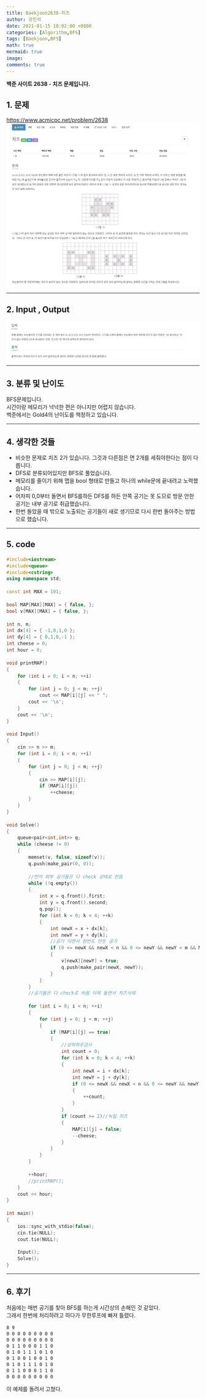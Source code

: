 ```yaml
---
title: Baekjoon2638-치즈
author: 강민석
date: 2021-01-15 18:02:00 +0800
categories: [Algorithm,BFS]
tags: [Baekjoon,BFS]
math: true
mermaid: true
image: 
comments: true
---
```


**백준 사이트 2638 - 치즈 문제입니다.**

## 1. 문제
<https://www.acmicpc.net/problem/2638>
![](/assets/img/sample/Baekjoon/2638/Problem.JPG)

-----  

## 2. Input , Output
![](/assets/img/sample/Baekjoon/2638/input.JPG)

-----  

## 3. 분류 및 난이도

BFS문제입니다.  
시간이랑 메모리가 넉넉한 편은 아니지만 어렵지 않습니다.  
백준에서는 Gold4의 난이도를 책정하고 있습니다.  

-----  

## 4. 생각한 것들

- 비슷한 문제로 치즈 2가 있습니다. 그것과 다른점은 면 2개를 세줘야한다는 점이 다릅니다.
- DFS로 분류되어있지만 BFS로 풀었습니다.
- 메모리를 줄이기 위해 맵을 bool 형태로 만들고 하나의 while문에 끝내려고 노력했습니다.
- 어차피 0,0부터 돌면서 BFS를하든 DFS를 하든 안쪽 공기는 못 도므로 방문 안한 공기는 내부 공기로 취급했습니다.
- 한번 돌았을 때 밖으로 노출되는 공기들이 새로 생기므로 다시 한번 돌아주는 방법으로 했습니다. 

-----  

## 5. code

```c++
#include<iostream>
#include<queue>
#include<cstring>
using namespace std;

const int MAX = 101;

bool MAP[MAX][MAX] = { false, };
bool v[MAX][MAX] = { false, };

int n, m;
int dx[4] = { -1,0,1,0 };
int dy[4] = { 0,1,0,-1 };
int cheese = 0;
int hour = 0;

void printMAP()
{
	for (int i = 0; i < n; ++i)
	{
		for (int j = 0; j < m; ++j)
			cout << MAP[i][j] << " ";
		cout << '\n';
	}
	cout << '\n';
}

void Input()
{
	cin >> n >> m;
	for (int i = 0; i < n; ++i)
	{
		for (int j = 0; j < m; ++j)
		{
			cin >> MAP[i][j];
			if (MAP[i][j])
				++cheese;
		}
	}
}

void Solve()
{
	queue<pair<int,int>> q;
	while (cheese != 0)
	{
		memset(v, false, sizeof(v));
		q.push(make_pair(0, 0));

		//먼저 외부 공기들은 다 check 상태로 만듬
		while (!q.empty())
		{
			int x = q.front().first;
			int y = q.front().second;
			q.pop();
			for (int k = 0; k < 4; ++k)
			{
				int newX = x + dx[k];
				int newY = y + dy[k];
                //공기 이면서 한번도 안돈 공기
				if (0 <= newX && newX < n && 0 <= newY && newY < m && MAP[newX][newY] == false && v[newX][newY] == false)
				{
					v[newX][newY] = true;
					q.push(make_pair(newX, newY));
				}
			}
		}
		//공기들은 다 check로 바꿈 이제 돌면서 치즈삭제

		for (int i = 0; i < n; ++i)
		{
			for (int j = 0; j < m; ++j)
			{
				if (MAP[i][j] == true)
				{
					//상하좌우검사
					int count = 0;
					for (int k = 0; k < 4; ++k)
					{
						int newX = i + dx[k];
						int newY = j + dy[k];
						if (0 <= newX && newX < n && 0 <= newY && newY < m && v[newX][newY] == true && MAP[newX][newY]==false)// 즉 공기이고 이미 외각 쪽 공기라면
						{
							++count;
						}
					}
					if (count >= 2)//녹일 치즈
					{
						MAP[i][j] = false;
						--cheese;
					}
				}
			}
		}
		
		++hour;
		//printMAP();
	}
	cout << hour;
}

int main()
{
	ios::sync_with_stdio(false);
	cin.tie(NULL);
	cout.tie(NULL);

	Input();
	Solve();
}
```
-----

## 6. 후기
처음에는 매번 공기를 찾아 BFS를 하는게 시간상의 손해인 것 같았다.  
그래서 한번에 처리하려고 하다가 무한루프에 빠져 틀렸다. 

```console
8 9
0 0 0 0 0 0 0 0 0
0 0 0 0 0 0 0 0 0
0 1 1 0 0 0 1 1 0
0 1 0 1 1 1 0 1 0
0 1 0 0 1 0 0 1 0
0 1 0 1 1 1 0 1 0
0 1 1 0 0 0 1 1 0
0 0 0 0 0 0 0 0 0
```

이 예제를 돌려서 고쳤다.







 